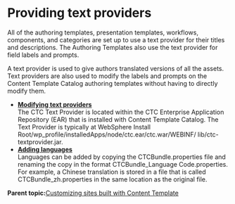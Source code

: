 # Providing text providers 

All of the authoring templates, presentation templates, workflows, components, and categories are set up to use a text provider for their titles and descriptions. The Authoring Templates also use the text provider for field labels and prompts.

A text provider is used to give authors translated versions of all the assets. Text providers are also used to modify the labels and prompts on the Content Template Catalog authoring templates without having to directly modify them.

-   **[Modifying text providers ](../ctc/ctc_design_custom_prov_modify.md)**  
The CTC Text Provider is located within the CTC Enterprise Application Repository \(EAR\) that is installed with Content Template Catalog. The Text Provider is typically at WebSphere Install Root/wp\_profile/installedApps/node/ctc.ear/ctc.war/WEBINF/ lib/ctc-textprovider.jar.
-   **[Adding languages ](../ctc/ctc_design_custom_prov_lang.md)**  
Languages can be added by copying the CTCBundle.properties file and renaming the copy in the format CTCBundle\_Language Code.properties. For example, a Chinese translation is stored in a file that is called CTCBundle\_zh.properties in the same location as the original file.

**Parent topic:**[Customizing sites built with Content Template ](../ctc/ctc_design_custom.md)

